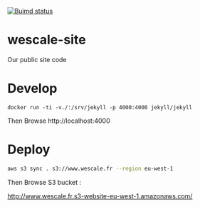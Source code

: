[![Buimd status](https://travis-ci.org/WeScale/wescale-site.svg?branch=master)](https://travis-ci.org/WeScale/wescale-site)

# wescale-site
Our public site code


# Develop

```
docker run -ti -v./:/srv/jekyll -p 4000:4000 jekyll/jekyll
```

Then Browse http://localhost:4000

# Deploy

```sh
aws s3 sync . s3://www.wescale.fr --region eu-west-1
```

Then Browse S3 bucket :

http://www.wescale.fr.s3-website-eu-west-1.amazonaws.com/

